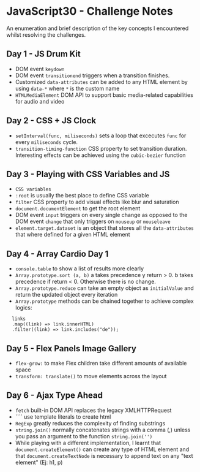 # JavaScript30 - Challenge Notes

An enumeration and brief description of the key concepts I encountered whilst resolving the challenges.

## Day 1 - JS Drum Kit

- DOM event `keydown`
- DOM event `transitionend` triggers when a transition finishes.
- Customized `data-attributes` can be added to any HTML element by using `data-*` where `*` is the custom name
- `HTMLMediaElement` DOM API to support basic media-related capabilities for audio and video

## Day 2 - CSS + JS Clock

- `setInterval(func, miliseconds)` sets a loop that excecutes `func` for every `miliseconds` cycle.
- `transition-timing-function` CSS property to set transition duration. Interesting effects can be achieved using the `cubic-bezier` function

## Day 3 - Playing with CSS Variables and JS

- `CSS variables`
- `:root` is usually the best place to define CSS variable
- `filter` CSS property to add visual effects like blur and saturation
- `document.documentElement` to get the root element
- DOM event `input` triggers on every single change as opposed to the DOM event `change` that only triggers on `mouseup` or `mouseleave`
- `element.target.dataset` is an object that stores all the `data-attributes` that where defined for a given HTML element

## Day 4 - Array Cardio Day 1

- `console.table` to show a list of results more clearly
- `Array.prototype.sort (a, b)` a takes precedence y return > 0. b takes precedence if return < 0. Otherwise there is no change.
- `Array.prototype.reduce` can take an empty object as `initialValue` and return the updated object every iteration
- `Array.prototype` methods can be chained together to achieve complex logics:

```
  links
  .map((link) => link.innerHTML)
  .filter((link) => link.includes("de"));

```

## Day 5 - Flex Panels Image Gallery

- `flex-grow:` to make Flex children take different amounts of available space
- `transform: translate()` to move elements across the layout

## Day 6 - Ajax Type Ahead

- `fetch` built-in DOM API replaces the legacy XMLHTTPRequest
- `\``` use template literals to create html
- `RegExp` greatly reduces the complexity of finding substrings
- `string.join()` normally concatenates strings with a comma (,) unless you pass an argument to the function `string.join('')`
- While playing with a different implementation, I learnt that `document.createElement()` can create any type of HTML element and that `document.createTextNode` is necessary to append text on any "text element" (Ej: h1, p)
